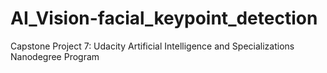 # AI_Vision-facial_keypoint_detection
Capstone Project 7: Udacity Artificial Intelligence and Specializations Nanodegree Program
